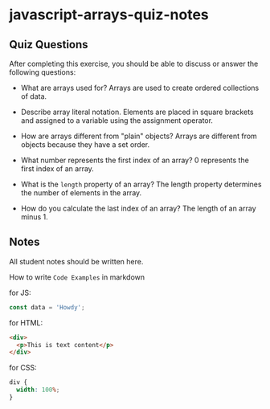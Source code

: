 # javascript-arrays-quiz-notes

## Quiz Questions

After completing this exercise, you should be able to discuss or answer the following questions:

- What are arrays used for?
  Arrays are used to create ordered collections of data.

- Describe array literal notation.
  Elements are placed in square brackets and assigned to a variable using the assignment operator.

- How are arrays different from "plain" objects?
  Arrays are different from objects because they have a set order.

- What number represents the first index of an array?
  0 represents the first index of an array.

- What is the `length` property of an array?
  The length property determines the number of elements in the array.

- How do you calculate the last index of an array?
  The length of an array minus 1.

## Notes

All student notes should be written here.

How to write `Code Examples` in markdown

for JS:

```javascript
const data = 'Howdy';
```

for HTML:

```html
<div>
  <p>This is text content</p>
</div>
```

for CSS:

```css
div {
  width: 100%;
}
```
